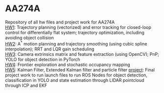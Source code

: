 # AA274A
Repository of all hw files and project work for AA274A \
<ins>HW1</ins>: Trajectory planning (vectorized) and error tracking for closed-loop control for differentially flat system; trajectory optimization, including avoiding object collision \
<ins>HW2</ins>: A<sup>*</sup> motion planning and trajectory smoothing (using cubic spline interpolation); RRT and LQR gain scheduling \
<ins>HW3</ins>: Camera extrinsics matrix and feature extraction (using OpenCV); PnP; YOLO for object detection in PyTorch \
<ins>HW4</ins>: Frontier exploration and stochastic occupancy mapping \
<ins>HW5</ins>: Kalman Filter, Extended Kalman filter and particle filter
<ins>project</ins>: Final project work to run launch files to run ROS Nodes for object detection, classification in YOLO and state estimation through LIDAR pointcloud through ICP and EKF
